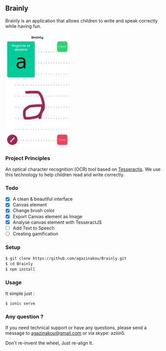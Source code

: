 ## Brainly 

Brainly is an application that allows children to write and speak correctly while having fun.

<img src="screen.png" alt="Brainly" width="200"/>


### Project Principles

An optical character recognition (OCR) tool based on [Tesseractjs](https://tesseract.projectnaptha.com/).
We use this technology to help children read and write correctly.


### Todo

- [x] A clean & beautiful interface
- [x] Canvas element
- [x] Change brush color
- [x] Export Canvas element as Image
- [x] Analyse canvas element with TesseractJS
- [ ] Add Text to Speech
- [ ] Creating gamification

### Setup

```bash
$ git clone https://github.com/agazinakou/Brainly.git
$ cd Brainly
$ npm install
```

### Usage

It simple just :

```bash
$ ionic serve
```

### Any question ?

If you need technical support or have any questions, please send a message to agazinakou@gmail.com or via skype: aziiin5.

Don't re-invent the wheel, Just re-align It.


